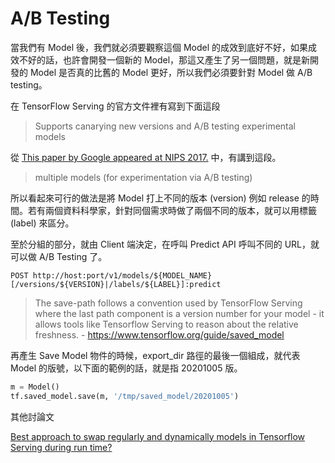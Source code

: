 # A/B Testing

當我們有 Model 後，我們就必須要觀察這個 Model 的成效到底好不好，如果成效不好的話，也許會開發一個新的 Model，那這又產生了另一個問題，就是新開發的 Model 是否真的比舊的 Model 更好，所以我們必須要針對 Model 做 A/B testing。

在 TensorFlow Serving 的官方文件裡有寫到下面這段

> Supports canarying new versions and A/B testing experimental models

從 [This paper by Google appeared at NIPS 2017.](https://arxiv.org/pdf/1712.06139.pdf) 中，有講到這段。

> multiple models (for experimentation via A/B testing)

所以看起來可行的做法是將 Model 打上不同的版本 (version) 例如 release 的時間。若有兩個資料科學家，針對同個需求時做了兩個不同的版本，就可以用標籤 (label) 來區分。

至於分組的部分，就由 Client 端決定，在呼叫 Predict API 呼叫不同的 URL，就可以做 A/B Testing 了。

```
POST http://host:port/v1/models/${MODEL_NAME}[/versions/${VERSION}|/labels/${LABEL}]:predict
```

> The save-path follows a convention used by TensorFlow Serving where the last path component is a version number for your model - it allows tools like Tensorflow Serving to reason about the relative freshness. - <https://www.tensorflow.org/guide/saved_model>


再產生 Save Model 物件的時候，export_dir 路徑的最後一個組成，就代表 Model 的版號，以下面的範例的話，就是指 20201005 版。

```python
m = Model()
tf.saved_model.save(m, '/tmp/saved_model/20201005')
```

其他討論文

[Best approach to swap regularly and dynamically models in Tensorflow Serving during run time?](https://stackoverflow.com/questions/64141633/best-approach-to-swap-regularly-and-dynamically-models-in-tensorflow-serving-dur)


